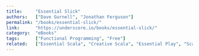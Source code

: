 ```yaml
---
title:     "Essential Slick"
authors:   ["Dave Gurnell", "Jonathan Ferguson"]
permalink: "/books/essential-slick/"
link:      "https://underscore.io/books/essential-slick/"
category:  "eBooks"
tags:      ["Functional Programming", "Free"]
related:   ["Essential Scala", "Creative Scala", "Essential Play", "Scala with Cats", "The Type Astronaut's Guide to Shapeless"]
---
```

